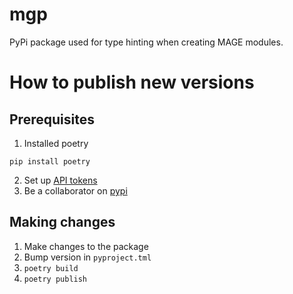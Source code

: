 # mgp

PyPi package used for type hinting when creating MAGE modules.


# How to publish new versions
## Prerequisites
1. Installed poetry
```
pip install poetry
```
2. Set up [API tokens](https://pypi.org/help/#apitoken)
3. Be a collaborator on [pypi](https://pypi.org/project/mgp/)

## Making changes
1. Make changes to the package
2. Bump version in `pyproject.tml`
3. `poetry build`
4. `poetry publish`
